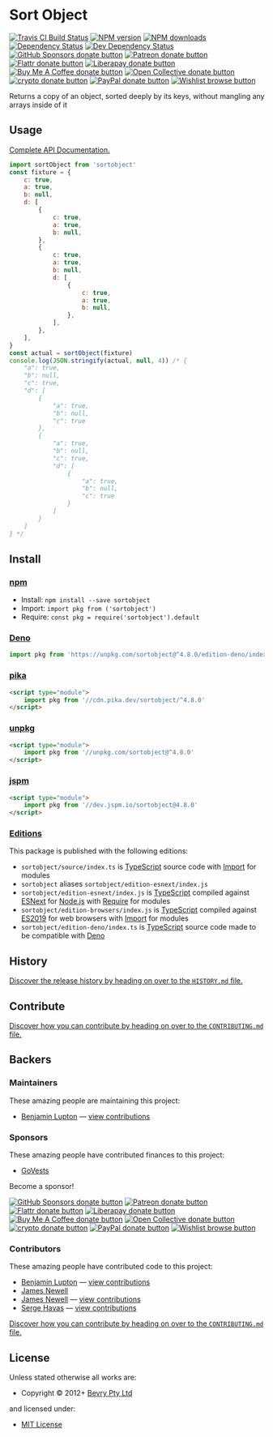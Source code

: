 <!-- TITLE/ -->

<h1>Sort Object</h1>

<!-- /TITLE -->


<!-- BADGES/ -->

<span class="badge-travisci"><a href="http://travis-ci.com/bevry/sortobject" title="Check this project's build status on TravisCI"><img src="https://img.shields.io/travis/com/bevry/sortobject/master.svg" alt="Travis CI Build Status" /></a></span>
<span class="badge-npmversion"><a href="https://npmjs.org/package/sortobject" title="View this project on NPM"><img src="https://img.shields.io/npm/v/sortobject.svg" alt="NPM version" /></a></span>
<span class="badge-npmdownloads"><a href="https://npmjs.org/package/sortobject" title="View this project on NPM"><img src="https://img.shields.io/npm/dm/sortobject.svg" alt="NPM downloads" /></a></span>
<span class="badge-daviddm"><a href="https://david-dm.org/bevry/sortobject" title="View the status of this project's dependencies on DavidDM"><img src="https://img.shields.io/david/bevry/sortobject.svg" alt="Dependency Status" /></a></span>
<span class="badge-daviddmdev"><a href="https://david-dm.org/bevry/sortobject#info=devDependencies" title="View the status of this project's development dependencies on DavidDM"><img src="https://img.shields.io/david/dev/bevry/sortobject.svg" alt="Dev Dependency Status" /></a></span>
<br class="badge-separator" />
<span class="badge-githubsponsors"><a href="https://github.com/sponsors/balupton" title="Donate to this project using GitHub Sponsors"><img src="https://img.shields.io/badge/github-donate-yellow.svg" alt="GitHub Sponsors donate button" /></a></span>
<span class="badge-patreon"><a href="https://patreon.com/bevry" title="Donate to this project using Patreon"><img src="https://img.shields.io/badge/patreon-donate-yellow.svg" alt="Patreon donate button" /></a></span>
<span class="badge-flattr"><a href="https://flattr.com/profile/balupton" title="Donate to this project using Flattr"><img src="https://img.shields.io/badge/flattr-donate-yellow.svg" alt="Flattr donate button" /></a></span>
<span class="badge-liberapay"><a href="https://liberapay.com/bevry" title="Donate to this project using Liberapay"><img src="https://img.shields.io/badge/liberapay-donate-yellow.svg" alt="Liberapay donate button" /></a></span>
<span class="badge-buymeacoffee"><a href="https://buymeacoffee.com/balupton" title="Donate to this project using Buy Me A Coffee"><img src="https://img.shields.io/badge/buy%20me%20a%20coffee-donate-yellow.svg" alt="Buy Me A Coffee donate button" /></a></span>
<span class="badge-opencollective"><a href="https://opencollective.com/bevry" title="Donate to this project using Open Collective"><img src="https://img.shields.io/badge/open%20collective-donate-yellow.svg" alt="Open Collective donate button" /></a></span>
<span class="badge-crypto"><a href="https://bevry.me/crypto" title="Donate to this project using Cryptocurrency"><img src="https://img.shields.io/badge/crypto-donate-yellow.svg" alt="crypto donate button" /></a></span>
<span class="badge-paypal"><a href="https://bevry.me/paypal" title="Donate to this project using Paypal"><img src="https://img.shields.io/badge/paypal-donate-yellow.svg" alt="PayPal donate button" /></a></span>
<span class="badge-wishlist"><a href="https://bevry.me/wishlist" title="Buy an item on our wishlist for us"><img src="https://img.shields.io/badge/wishlist-donate-yellow.svg" alt="Wishlist browse button" /></a></span>

<!-- /BADGES -->


<!-- DESCRIPTION/ -->

Returns a copy of an object, sorted deeply by its keys, without mangling any arrays inside of it

<!-- /DESCRIPTION -->


## Usage

[Complete API Documentation.](http://master.sortobject.bevry.surge.sh/docs/globals.html)

```javascript
import sortObject from 'sortobject'
const fixture = {
    c: true,
    a: true,
    b: null,
    d: [
        {
            c: true,
            a: true,
            b: null,
        },
        {
            c: true,
            a: true,
            b: null,
            d: [
                {
                    c: true,
                    a: true,
                    b: null,
                },
            ],
        },
    ],
}
const actual = sortObject(fixture)
console.log(JSON.stringify(actual, null, 4)) /* {
    "a": true,
    "b": null,
    "c": true,
    "d": [
        {
            "a": true,
            "b": null,
            "c": true
        },
        {
            "a": true,
            "b": null,
            "c": true,
            "d": [
                {
                    "a": true,
                    "b": null,
                    "c": true
                }
            ]
        }
    ]
} */
```

<!-- INSTALL/ -->

<h2>Install</h2>

<a href="https://npmjs.com" title="npm is a package manager for javascript"><h3>npm</h3></a>
<ul>
<li>Install: <code>npm install --save sortobject</code></li>
<li>Import: <code>import pkg from ('sortobject')</code></li>
<li>Require: <code>const pkg = require('sortobject').default</code></li>
</ul>

<a href="https://deno.land" title="Deno is a secure runtime for JavaScript and TypeScript, it is an alternative for Node.js"><h3>Deno</h3></a>

``` typescript
import pkg from 'https://unpkg.com/sortobject@^4.8.0/edition-deno/index.ts'
```

<a href="https://www.pika.dev/cdn" title="100% Native ES Modules CDN"><h3>pika</h3></a>

``` html
<script type="module">
    import pkg from '//cdn.pika.dev/sortobject/^4.8.0'
</script>
```

<a href="https://unpkg.com" title="unpkg is a fast, global content delivery network for everything on npm"><h3>unpkg</h3></a>

``` html
<script type="module">
    import pkg from '//unpkg.com/sortobject@^4.8.0'
</script>
```

<a href="https://jspm.io" title="Native ES Modules CDN"><h3>jspm</h3></a>

``` html
<script type="module">
    import pkg from '//dev.jspm.io/sortobject@4.8.0'
</script>
```

<h3><a href="https://editions.bevry.me" title="Editions are the best way to produce and consume packages you care about.">Editions</a></h3>

<p>This package is published with the following editions:</p>

<ul><li><code>sortobject/source/index.ts</code> is <a href="https://www.typescriptlang.org/" title="TypeScript is a typed superset of JavaScript that compiles to plain JavaScript. ">TypeScript</a> source code with <a href="https://babeljs.io/docs/learn-es2015/#modules" title="ECMAScript Modules">Import</a> for modules</li>
<li><code>sortobject</code> aliases <code>sortobject/edition-esnext/index.js</code></li>
<li><code>sortobject/edition-esnext/index.js</code> is <a href="https://www.typescriptlang.org/" title="TypeScript is a typed superset of JavaScript that compiles to plain JavaScript. ">TypeScript</a> compiled against <a href="https://en.wikipedia.org/wiki/ECMAScript#ES.Next" title="ECMAScript Next">ESNext</a> for <a href="https://nodejs.org" title="Node.js is a JavaScript runtime built on Chrome's V8 JavaScript engine">Node.js</a> with <a href="https://nodejs.org/dist/latest-v5.x/docs/api/modules.html" title="Node/CJS Modules">Require</a> for modules</li>
<li><code>sortobject/edition-browsers/index.js</code> is <a href="https://www.typescriptlang.org/" title="TypeScript is a typed superset of JavaScript that compiles to plain JavaScript. ">TypeScript</a> compiled against <a href="https://en.wikipedia.org/wiki/ECMAScript#10th_Edition_-_ECMAScript_2019" title="ECMAScript ES2019">ES2019</a> for web browsers with <a href="https://babeljs.io/docs/learn-es2015/#modules" title="ECMAScript Modules">Import</a> for modules</li>
<li><code>sortobject/edition-deno/index.ts</code> is <a href="https://www.typescriptlang.org/" title="TypeScript is a typed superset of JavaScript that compiles to plain JavaScript. ">TypeScript</a> source code made to be compatible with <a href="https://deno.land" title="Deno is a secure runtime for JavaScript and TypeScript, it is an alternative to Node.js">Deno</a></li></ul>

<!-- /INSTALL -->


<!-- HISTORY/ -->

<h2>History</h2>

<a href="https://github.com/bevry/sortobject/blob/master/HISTORY.md#files">Discover the release history by heading on over to the <code>HISTORY.md</code> file.</a>

<!-- /HISTORY -->


<!-- CONTRIBUTE/ -->

<h2>Contribute</h2>

<a href="https://github.com/bevry/sortobject/blob/master/CONTRIBUTING.md#files">Discover how you can contribute by heading on over to the <code>CONTRIBUTING.md</code> file.</a>

<!-- /CONTRIBUTE -->


<!-- BACKERS/ -->

<h2>Backers</h2>

<h3>Maintainers</h3>

These amazing people are maintaining this project:

<ul><li><a href="https://github.com/balupton">Benjamin Lupton</a> — <a href="https://github.com/bevry/sortobject/commits?author=balupton" title="View the GitHub contributions of Benjamin Lupton on repository bevry/sortobject">view contributions</a></li></ul>

<h3>Sponsors</h3>

These amazing people have contributed finances to this project:

<ul><li><a href="https://www.govests.com.au">GoVests</a></li></ul>

Become a sponsor!

<span class="badge-githubsponsors"><a href="https://github.com/sponsors/balupton" title="Donate to this project using GitHub Sponsors"><img src="https://img.shields.io/badge/github-donate-yellow.svg" alt="GitHub Sponsors donate button" /></a></span>
<span class="badge-patreon"><a href="https://patreon.com/bevry" title="Donate to this project using Patreon"><img src="https://img.shields.io/badge/patreon-donate-yellow.svg" alt="Patreon donate button" /></a></span>
<span class="badge-flattr"><a href="https://flattr.com/profile/balupton" title="Donate to this project using Flattr"><img src="https://img.shields.io/badge/flattr-donate-yellow.svg" alt="Flattr donate button" /></a></span>
<span class="badge-liberapay"><a href="https://liberapay.com/bevry" title="Donate to this project using Liberapay"><img src="https://img.shields.io/badge/liberapay-donate-yellow.svg" alt="Liberapay donate button" /></a></span>
<span class="badge-buymeacoffee"><a href="https://buymeacoffee.com/balupton" title="Donate to this project using Buy Me A Coffee"><img src="https://img.shields.io/badge/buy%20me%20a%20coffee-donate-yellow.svg" alt="Buy Me A Coffee donate button" /></a></span>
<span class="badge-opencollective"><a href="https://opencollective.com/bevry" title="Donate to this project using Open Collective"><img src="https://img.shields.io/badge/open%20collective-donate-yellow.svg" alt="Open Collective donate button" /></a></span>
<span class="badge-crypto"><a href="https://bevry.me/crypto" title="Donate to this project using Cryptocurrency"><img src="https://img.shields.io/badge/crypto-donate-yellow.svg" alt="crypto donate button" /></a></span>
<span class="badge-paypal"><a href="https://bevry.me/paypal" title="Donate to this project using Paypal"><img src="https://img.shields.io/badge/paypal-donate-yellow.svg" alt="PayPal donate button" /></a></span>
<span class="badge-wishlist"><a href="https://bevry.me/wishlist" title="Buy an item on our wishlist for us"><img src="https://img.shields.io/badge/wishlist-donate-yellow.svg" alt="Wishlist browse button" /></a></span>

<h3>Contributors</h3>

These amazing people have contributed code to this project:

<ul><li><a href="https://github.com/balupton">Benjamin Lupton</a> — <a href="https://github.com/bevry/sortobject/commits?author=balupton" title="View the GitHub contributions of Benjamin Lupton on repository bevry/sortobject">view contributions</a></li>
<li><a href="http://jameslnewell.me/">James Newell</a></li>
<li><a href="https://github.com/jameslnewell">James Newell</a> — <a href="https://github.com/bevry/sortobject/commits?author=jameslnewell" title="View the GitHub contributions of James Newell on repository bevry/sortobject">view contributions</a></li>
<li><a href="https://github.com/Sinewyk">Serge Havas</a> — <a href="https://github.com/bevry/sortobject/commits?author=Sinewyk" title="View the GitHub contributions of Serge Havas on repository bevry/sortobject">view contributions</a></li></ul>

<a href="https://github.com/bevry/sortobject/blob/master/CONTRIBUTING.md#files">Discover how you can contribute by heading on over to the <code>CONTRIBUTING.md</code> file.</a>

<!-- /BACKERS -->


<!-- LICENSE/ -->

<h2>License</h2>

Unless stated otherwise all works are:

<ul><li>Copyright &copy; 2012+ <a href="http://bevry.me">Bevry Pty Ltd</a></li></ul>

and licensed under:

<ul><li><a href="http://spdx.org/licenses/MIT.html">MIT License</a></li></ul>

<!-- /LICENSE -->

